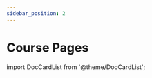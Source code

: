 ```yaml
---
sidebar_position: 2
---
```


# Course Pages

import DocCardList from '@theme/DocCardList';

<DocCardList />
